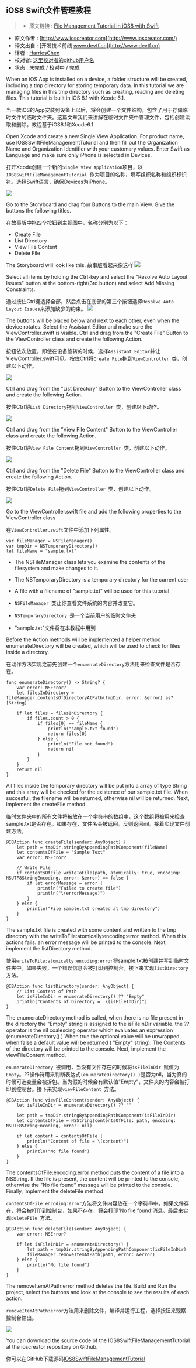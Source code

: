 iOS8 Swift文件管理教程
---

> * 原文链接 : [File Management Tutorial in iOS8 with Swift](http://www.ioscreator.com/tutorials/file-management-tutorial-ios8-swift)
* 原文作者 : [http://www.ioscreator.com](http://www.ioscreator.com/)
* 译文出自 : [开发技术前线 www.devtf.cn](http://www.devtf.cn)
* 译者 : [HarriesChen](https://github.com/mrchenhao) 
* 校对者: [这里校对者的github用户名](github链接)  
* 状态 :  未完成 / 校对中 / 完成 

When an iOS App is installed on a device, a folder structure will be created, including a tmp directory for storing temporary data. In this tutorial we are managing files in this tmp directory such as creating, reading and deleting files. This tutorial is built in iOS 8.1 with Xcode 6.1.

当一款iOS的App安装到设备上以后，将会创建一个文件结构，包含了用于存储临时文件的临时文件夹。这篇文章我们来讲解在临时文件夹中管理文件，包括创建读取和删除。教程基于iOS8.1和Xcode6.1

Open Xcode and create a new Single View Application. For product name, use IOS8SwiftFileManagementTutorial and then fill out the Organization Name and Organization Identifier with your customary values. Enter Swift as Language and make sure only iPhone is selected in Devices.

打开Xcode创建一个新的`Single View Application`项目，以`IOS8SwiftFileManagementTutorial `作为项目的名称，填写组织名称和组织标识符。选择Swift语言，确保Devices为iPhone。

![](http://static1.squarespace.com/static/52428a0ae4b0c4a5c2a2cede/t/54f8bc03e4b0d007a6fee8a4/1425587211870/?format=1500w)

Go to the Storyboard and drag four Buttons to the main View. Give the buttons the following titles. 

在故事版中拖四个按钮到主视图中，名称分别为以下：

* Create File
* List Directory
* View File Content
* Delete File


The Storyboard will look like this.
故事版看起来像这样
![](http://static1.squarespace.com/static/52428a0ae4b0c4a5c2a2cede/t/54f8d8bfe4b00d102a265006/1425594560844/?format=1500w)

Select all items by holding the Ctrl-key  and select the "Resolve Auto Layout Issues" button at the bottom-right(3rd button) and select Add Missing Constraints.

通过按住Ctrl键选择全部，然后点击在底部的第三个按钮选择`Resolve Auto Layout Issues`来添加缺少的约束。
![](http://static1.squarespace.com/static/52428a0ae4b0c4a5c2a2cede/t/54f8d98ce4b070bffa96534e/1425594775771/?format=750w)

The buttons will be placed below and next to each other, even when the device rotates. Select the Assistant Editor and make sure the ViewController.swift is visible. Ctrl and drag from the "Create File" Button to the ViewController class and create the following Action.

按钮依次放置，即使在设备旋转的时候，选择`Assistant Editor`并让ViewController.swift可见。按住Ctrl将`Create File`拖到`ViewController `类，创建以下动作。

![](http://static1.squarespace.com/static/52428a0ae4b0c4a5c2a2cede/t/54fb76ade4b03452415dab06/1425766065262/?format=750w)

Ctrl and drag from the "List Directory" Button to the ViewController class and create the following Action.

按住Ctrl将`List Directory`拖到`ViewController `类，创建以下动作。

![](http://static1.squarespace.com/static/52428a0ae4b0c4a5c2a2cede/t/54fb7951e4b0f473c20ec908/1425766739551/listFile-Action.png?format=750w)


Ctrl and drag from the "View File Content" Button to the ViewController class and create the following Action.

按住Ctrl将`View File Content`拖到`ViewController `类，创建以下动作。

![](http://static1.squarespace.com/static/52428a0ae4b0c4a5c2a2cede/t/54fb7989e4b0edea6489289e/1425766794964/?format=750w)

Ctrl and drag from the "Delete File" Button to the ViewController class and create the following Action.

按住Ctrl将`Delete File`拖到`ViewController `类，创建以下动作。

![](http://static1.squarespace.com/static/52428a0ae4b0c4a5c2a2cede/t/54fb7a06e4b0ecb31a5b46ea/1425766920438/?format=750w)


Go to the ViewController.swift file and add the following properties to the ViewController class

在`ViewController.swift`文件中添加下列属性。

```
var fileManager = NSFileManager()
var tmpDir = NSTemporaryDirectory()
let fileName = "sample.txt"
```

* The NSFileManager class lets you examine the contents of the filesystem and make changes to it.
* The NSTemporaryDirectory is a temporary directory for the current user
* A file with a filename of "sample.txt" will be used for this tutorial

* `NSFileManager `类让你查看文件系统的内容并改变它。
* `NSTemporaryDirectory `是一个当前用户的临时文件夹
* "sample.txt"文件将在本教程中用到

Before the Action methods will be implemented a helper method  enumerateDirectory will be created, which will be used to check for files inside a directory.

在动作方法实现之前先创建一个`enumerateDirectory`方法用来检查文件是否存在。

```
func enumerateDirectory() -> String? {
    var error: NSError?
    let filesInDirectory =  fileManager.contentsOfDirectoryAtPath(tmpDir, error: &error) as? [String]
        
    if let files = filesInDirectory {
        if files.count > 0 {
            if files[0] == fileName {
                println("sample.txt found")
                return files[0]
            } else {
                println("File not found")
                return nil
            }
        }
    }
    return nil
}

```

All files inside the temporary directory will be put into a array of type String and this array will be checked for the existence of our sample.txt file. When succesful, the filename will be returned, otherwise nil will be returned. Next, implement the createFile method.

临时文件夹中的所有文件将被放在一个字符串的数组中，这个数组将被用来检查sample.txt是否存在。如果存在，文件名会被返回。反则返回nil。接着实现文件创建方法。

```
@IBAction func createFile(sender: AnyObject) {
    let path = tmpDir.stringByAppendingPathComponent(fileName)
    let contentsOfFile = "Sample Text"
    var error: NSError?
        
    // Write File
    if contentsOfFile.writeToFile(path, atomically: true, encoding: NSUTF8StringEncoding, error: &error) == false {
        if let errorMessage = error {
            println("Failed to create file")
            println("\(errorMessage)")
        }
    } else {
        println("File sample.txt created at tmp directory")
    }
}
```

The sample.txt file is created with some content and written to the tmp directory with the writeToFile:atomically:encoding:error method. When this actions fails. an error message will be printed to the console. Next, implement the listDirectory method.

使用`writeToFile:atomically:encoding:error`将sample.txt被创建并写到临时文件夹中。如果失败，一个错误信息会被打印到控制台。接下来实现`listDirectory `方法。


```
@IBAction func listDirectory(sender: AnyObject) {
    // List Content of Path
    let isFileInDir = enumerateDirectory() ?? "Empty"
    println("Contents of Directory =  \(isFileInDir)")
}
```

The enumerateDirectory method is called, when there is no file present in the directory the "Empty" string is assigned to the isFileInDir variable. the ?? operator is the nil coalescing operator which evaluates an expression (enumerateDirectory() ) When true the optional value will be unwrapped, when false a default value will be returned ( "Empty" string). The Contents of the directory will be printed to the console. Next, implement the viewFileContent method.

`enumerateDirectory `被调用，当没有文件存在的时候将`isFileInDir `赋值为`Empty`。??操作符用来判断表达式`(enumerateDirectory() )`是否为nil，当为真的时候可选变量会被拆包。当为假的时候会有默认值"Empty"，文件夹的内容会被打印到控制台。接下来实现`viewFileContent `方法。

```
@IBAction func viewFileContent(sender: AnyObject) {
    let isFileInDir = enumerateDirectory() ?? ""
        
    let path = tmpDir.stringByAppendingPathComponent(isFileInDir)
    let contentsOfFile = NSString(contentsOfFile: path, encoding: NSUTF8StringEncoding, error: nil)
        
    if let content = contentsOfFile {
        println("Content of file = \(content)")
    } else {
        println("No file found")
    }
}
```

The contentsOfFile:encoding:error method puts the content of a file into a NSString. If the file is present, the content will be printed to the console, otherwise the "No file found" message will be printed to the console. Finally, implement the deleteFile method

`contentsOfFile:encoding:error`方法将文件内容放在一个字符串中。如果文件存在，将会被打印到控制台，如果不存在，将会打印'No file found'消息。最后来实现`deleteFile `方法。

```
@IBAction func deleteFile(sender: AnyObject) {
    var error: NSError?
        
    if let isFileInDir = enumerateDirectory() {
        let path = tmpDir.stringByAppendingPathComponent(isFileInDir)
        fileManager.removeItemAtPath(path, error: &error)
    } else {
        println("No file found")
    }
}
```

The removeItemAtPath:error method deletes the file. Build and Run the project, select the  buttons and look at the console to see the results of each action.

`removeItemAtPath:error`方法用来删除文件，编译并运行工程，选择按钮来观察控制台输出。

![](http://static1.squarespace.com/static/52428a0ae4b0c4a5c2a2cede/t/54fb82f2e4b03edc59f68802/1425769204078/?format=1000w)

You can download the source code of the IOS8SwiftFileManagementTutorial at the ioscreator repository on Github.

你可以在GitHub下载源码[IOS8SwiftFileManagementTutorial](https://github.com/ioscreator/ioscreator)